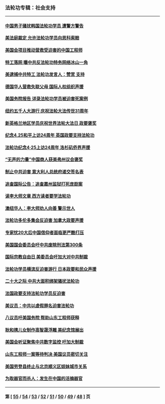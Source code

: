 ### 法轮功专辑：社会支持
---
#### [中国男子骚扰韩国法轮功学员 遭警方警告](../../pages/nf4386/n14033245.md?07160430) 
#### [美法庭裁定 允许法轮功学员向思科索赔](../../pages/nf4386/n14030620.md?07160430) 
#### [美国会项目推动营救受迫害的中国工程师](../../pages/nf4386/n14019887.md?07160430) 
#### [特工落网 曝中共反法轮功特务网络冰山一角](../../pages/nf4386/n14006412.md?07160430) 
#### [美逮捕中共特工 法轮功发言人：赞赏 支持](../../pages/nf4386/n14005107.md?07160430) 
#### [德国华人营救失联父母 国际人权组织声援](../../pages/nf4386/n14002019.md?07160430) 
#### [美国务院报告 详录法轮功学员被迫害死案例](../../pages/nf4386/n13997752.md?07160430) 
#### [纽约五千人大游行 庆祝法轮大法传世31周年](../../pages/nf4386/n13995110.md?07160430) 
#### [新英格兰地区学员庆祝世界法轮大法日 政要褒奖](../../pages/nf4386/n13990800.md?07160430) 
#### [纪念4.25和平上访24周年 英国政要支持法轮功](../../pages/nf4386/n13984057.md?07160430) 
#### [法轮功纪念4·25上访24周年 洛杉矶侨界声援](../../pages/nf4386/n13978796.md?07160430) 
#### [“无声的力量”中国商人获美弗州议会褒奖](../../pages/nf4386/n13941208.md?07160430) 
#### [制止中共迫害 意大利人总统府递交签名表](../../pages/nf4386/n13933726.md?07160430) 
#### [追查国际公告：追查嘉州监狱打死庞勋案](../../pages/nf4386/n13933461.md?07160430) 
#### [读李大师文章 西方读者要学法轮功](../../pages/nf4386/n13925142.md?07160430) 
#### [澳纽华人：李大师劝人向善 警示世人](../../pages/nf4386/n13924146.md?07160430) 
#### [法轮功多伦多集会反迫害 加拿大政要声援](../../pages/nf4386/n13881303.md?07160430) 
#### [专家忧20大后中国信仰者面临更严酷打压](../../pages/nf4386/n13874993.md?07160430) 
#### [美国国会委员会吁中共废除刑法第300条](../../pages/nf4386/n13868121.md?07160430) 
#### [国际宗教自由日 美委员会吁加大对中共制裁](../../pages/nf4386/n13855021.md?07160430) 
#### [法轮功学员横滨反迫害游行 日本政要和民众声援](../../pages/nf4386/n13847132.md?07160430) 
#### [二十大之际 中共大面积绑架骚扰法轮功](../../pages/nf4386/n13846381.md?07160430) 
#### [法国政要支持法轮功学员反迫害](../../pages/nf4386/n13841970.md?07160430) 
#### [美议员：中共以虚假罪名迫害法轮功](../../pages/nf4386/n13841083.md?07160430) 
#### [八议员吁美国务院 帮助山东工程师获释](../../pages/nf4386/n13836379.md?07160430) 
#### [耿和携儿女制作高智晟浮雕 美纪念馆展出](../../pages/nf4386/n13829624.md?07160430) 
#### [美国会听证聚焦中共数字监控 吁加大制裁](../../pages/nf4386/n13825083.md?07160430) 
#### [山东工程师一案等待判决 美国议员密切关注](../../pages/nf4386/n13815065.md?07160430) 
#### [美国劳登县终止与北京顺义区姐妹城市关系](../../pages/nf4386/n13811030.md?07160430) 
#### [为取器官而杀人：发生在中国的活摘器官](../../pages/nf4386/n13794731.md?07160430) 

---
#### 第 [ [55](./55.md?07160430) / [54](./54.md?07160430) / [53](./53.md?07160430) / [52](./52.md?07160430) / [51](./51.md?07160430) / [50](./50.md?07160430) / [49](./49.md?07160430) / [48](./48.md?07160430) ] 页
